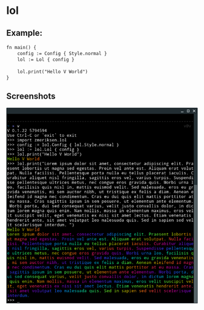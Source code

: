 # lol

## Example:
```
fn main() {
	config := Config { Style.normal }
	lol := Lol { config }

	lol.print("Hello V World")
}
```

## Screenshots

![lol_example](assets/lol_example.png)
